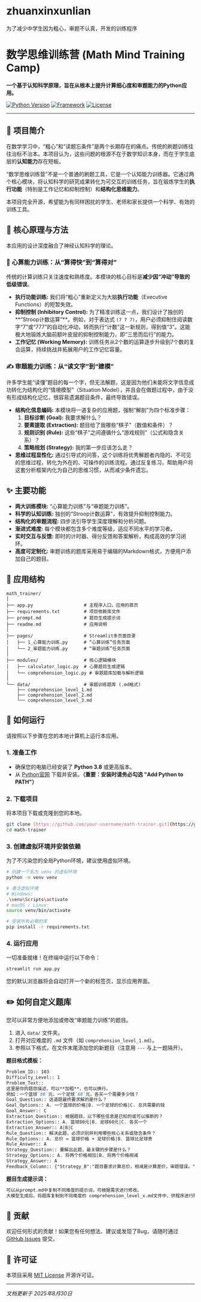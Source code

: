 # zhuanxinxunlian
为了减少中学生因为粗心，审题不认真，开发的训练程序

# 数学思维训练营 (Math Mind Training Camp)

**一个基于认知科学原理，旨在从根本上提升计算细心度和审题能力的Python应用。**

[![Python Version](https://img.shields.io/badge/Python-3.8+-blue.svg)](https://www.python.org/)
[![Framework](https://img.shields.io/badge/Framework-Streamlit-red.svg)](https://streamlit.io)
[![License](https://img.shields.io/badge/License-MIT-green.svg)](https://opensource.org/licenses/MIT)

---

## 📖 项目简介

在数学学习中，“粗心”和“读题忘条件”是两个长期存在的痛点。传统的刷题训练往往治标不治本。本项目认为，这些问题的根源不在于数学知识本身，而在于学生底层的**认知能力**存在短板。

“数学思维训练营”不是一个普通的刷题工具，它是一个认知能力训练器。它通过两个核心模块，将认知科学的研究成果转化为可交互的训练任务，旨在锻炼学生的**执行功能**（特别是工作记忆和抑制控制）和**结构化思维能力**。

本项目完全开源，希望能为有同样困扰的学生、老师和家长提供一个科学、有效的训练工具。

## 🔬 核心原理与方法

本应用的设计深度融合了神经认知科学的理论。

### 🧠 **心算能力训练：从“算得快”到“算得对”**

传统的计算训练只关注速度和熟练度。本模块的核心目标是**减少因“冲动”导致的低级错误**。

* **执行功能训练:** 我们将“粗心”重新定义为大脑**执行功能**（Executive Functions）的短暂失效。
* **抑制控制 (Inhibitory Control):** 为了精准训练这一点，我们设计了独创的**“Stroop计数运算”**。例如，对于表达式 `(7 7 7)`，用户必须抑制住阅读数字“7”或“777”的自动化冲动，转而执行“计数”这一新规则，得到值“3”。这能极大地锻炼大脑前额叶皮层的抑制控制能力，即“三思而后行”的能力。
* **工作记忆 (Working Memory):** 训练任务从2个数的运算逐步升级到7个数的复合运算，持续挑战并拓展用户的工作记忆容量。

### ✍️ **审题能力训练：从“读文字”到“建模”**

许多学生能“读懂”题目的每一个字，但无法解题，这是因为他们未能将文字信息成功转化为结构化的“情境模型”（Situation Model），并且会在做题过程中，由于没有形成结构化记忆，很容易遗漏题目条件，最终导致错误。

* **结构化信息编码:** 本模块将一道复杂的应用题，强制“解剖”为四个标准步骤：
    1.  **目标诊断 (Goal):** 我要求解什么？
    2.  **要素提取 (Extraction):** 题目给了我哪些“棋子”（数值和条件）？
    3.  **规则识别 (Rule):** 这些“棋子”之间遵循什么“游戏规则”（公式和隐含关系）？
    4.  **策略规划 (Strategy):** 我的第一步应该怎么走？
* **思维过程显性化:** 通过引导式的问答，这个训练将优秀解题者内隐的、不可见的思维过程，转化为外在的、可操作的训练流程。通过反复练习，帮助用户将这套分析框架内化为自己的思维习惯，从而减少条件遗忘。

## ✨ 主要功能

* **两大训练模块:** “心算能力训练”与“审题能力训练”。
* **科学的认知训练:** 独创的“Stroop计数运算”，有效提升抑制控制能力。
* **结构化的审题流程:** 四步法引导学生深度理解和分析问题。
* **渐进式难度:** 每个模块都包含多个难度等级，适应不同水平的学习者。
* **实时交互与反馈:** 即时的计时器、得分反馈和答案解析，构成高效的学习闭环。
* **高度可定制化:** 审题训练的题库采用易于编辑的Markdown格式，方便用户添加自己的题目。

## 📂 应用结构

```
math_trainer/
│
├── app.py                   # 主程序入口，应用的首页
├── requirements.txt         # 项目依赖库文件
├── prompt.md                # 题目生成提示词
├── readme.md                # 应用说明
│
├── pages/                   # Streamlit多页面目录
│   ├── 1_心算能力训练.py      # “心算训练”任务页面
│   └── 2_审题能力训练.py      # “审题训练”任务页面
│
├── modules/                 # 核心逻辑模块
│   ├── calculator_logic.py  # 心算题目生成逻辑
│   └── comprehension_logic.py # 审题题库加载与解析逻辑
│
└── data/                    # 审题训练题库 (.md格式)
    ├── comprehension_level_1.md
    ├── comprehension_level_2.md
    └── comprehension_level_3.md
```

## 🚀 如何运行

请按照以下步骤在您的本地计算机上运行本应用。

### 1. 准备工作

* 确保您的电脑已经安装了 **Python 3.8** 或更高版本。
* 从 [Python官网](https://www.python.org/downloads/) 下载并安装。**（重要：安装时请务必勾选 "Add Python to PATH"）**

### 2. 下载项目

将本项目下载或克隆到您的本地。

```bash
git clone [https://github.com/your-username/math-trainer.git](https://github.com/your-username/math-trainer.git)
cd math-trainer
```

### 3. 创建虚拟环境并安装依赖

为了不污染您的全局Python环境，建议使用虚拟环境。

```bash
# 创建一个名为 venv 的虚拟环境
python -m venv venv

# 激活虚拟环境
# Windows:
.\venv\Scripts\activate
# macOS / Linux:
source venv/bin/activate

# 安装所有必需的库
pip install -r requirements.txt
```

### 4. 运行应用

一切准备就绪！在终端中运行以下命令：

```bash
streamlit run app.py
```

您的默认浏览器将会自动打开一个新的标签页，显示应用界面。

## ✏️ 如何自定义题库

您可以非常方便地添加或修改“审题能力训练”的题目。

1.  进入 `data/` 文件夹。
2.  打开对应难度的 `.md` 文件（如 `comprehension_level_1.md`）。
3.  参照以下格式，在文件末尾添加您的新题目（注意用 `---` 与上一题隔开）。

**题目格式模板：**
```markdown
Problem_ID:: 103
Difficulty_Level:: 1
Problem_Text::
这里是你的题目描述，可以**加粗**，也可以换行。
例如：一个篮球`80`元，一个足球`60`元，各买一个需要多少钱？
Goal_Question:: 这道题最终要求解的是什么？
Goal_Options:: A. 一个篮球的价格|B. 一个足球的价格|C. 总共需要的钱
Goal_Answer:: C
Extraction_Question:: 根据题目，以下哪些信息是已知的或可以推断的？
Extraction_Options:: A. 篮球80元|B. 足球60元|C. 各买一个
Extraction_Answer:: A|B|C
Rule_Question:: 解决此题，必须识别并利用哪些核心关系或隐含条件？
Rule_Options:: A. 总价 = 篮球价格 + 足球价格|B. 篮球比足球贵
Rule_Answer:: A
Strategy_Question:: 要解出此题，最关键的步骤是什么？
Strategy_Options:: A. 将两个价格相加|B. 将两个价格相减
Strategy_Answer:: A
Feedback_Column:: {"Strategy_B":"题目要求计算总价，相减是计算差价，审题错误。"}
```

**题目生成提示词：**
```markdown
可以从prompt.md中复制不同难度的提示词，可根据需求进行修改。
大模型生成后，将题库复制到不同难度的 comprehension_level_x.md文件中，供程序进行随机选择。
```

## 🤝 贡献

欢迎任何形式的贡献！如果您有任何想法、建议或发现了Bug，请随时通过 [GitHub Issues](https://github.com/your-username/math-trainer/issues) 提交。

## 📄 许可证

本项目采用 [MIT License](https://opensource.org/licenses/MIT) 开源许可证。

---
*文档更新于 2025年8月30日*
